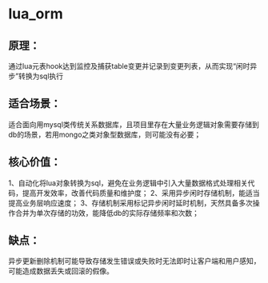 # lua_orm

## 原理：
通过lua元表hook达到监控及捕获table变更并记录到变更列表，从而实现“闲时异步”转换为sql执行

## 适合场景：
适合面向用mysql类传统关系数据库，且项目里存在大量业务逻辑对象需要存储到db的场景，若用mongo之类对象型数据库，则可能没有必要；

## 核心价值：
1、自动化将lua对象转换为sql，避免在业务逻辑中引入大量数据格式处理相关代码，提高开发效率，改善代码质量和维护度；
2、采用异步闲时存储机制，能适当提高业务层响应速度；
3、存储机制采用标记异步闲时延时机制，天然具备多次操作合并为单次存储的功效，能降低db的实际存储频率和次数；

## 缺点：
异步更新删除机制可能导致存储发生错误或失败时无法即时让客户端和用户感知，可能造成数据丢失或回滚的假像。
